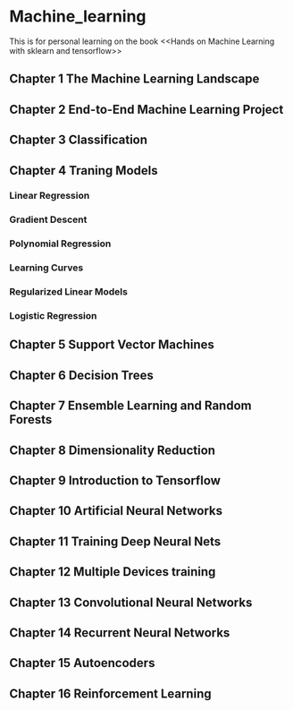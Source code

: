 # Machine_learning
This is for personal learning on the book &lt;&lt;Hands on Machine Learning with sklearn and tensorflow>>
## Chapter 1 The Machine Learning Landscape

## Chapter 2 End-to-End Machine Learning Project

## Chapter 3 Classification

## Chapter 4 Traning Models

### Linear Regression
### Gradient Descent
### Polynomial Regression
### Learning Curves
### Regularized Linear Models
### Logistic Regression
## Chapter 5 Support Vector Machines

## Chapter 6 Decision Trees

## Chapter 7 Ensemble Learning and Random Forests

## Chapter 8 Dimensionality Reduction

## Chapter 9 Introduction to Tensorflow

## Chapter 10 Artificial Neural Networks

## Chapter 11 Training Deep Neural Nets

## Chapter 12 Multiple Devices training
## Chapter 13 Convolutional Neural Networks
## Chapter 14 Recurrent Neural Networks
## Chapter 15 Autoencoders
## Chapter 16 Reinforcement Learning
